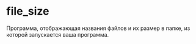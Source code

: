 # file_size
Программа, отображающая названия файлов и их размер в папке, из которой запускается ваша программа.
